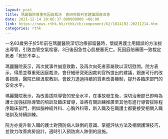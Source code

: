 ```yaml
---
layout: post
title: 瑪麗醫院尊重死因庭裁決　會研究裁判官建議跟進改善
date: 2021-12-14 20:06:37.000000000 +08:00
link: https://news.rthk.hk/rthk/ch/component/k2/1624192-20211214.htm
categories: rthk
---
```


一名83歲男子於5年前在瑪麗醫院深切治療部留醫時，懷疑男護士用錯誤的方法拔出導管，引致血管空氣栓塞，3日後因急性心肌梗塞死亡。死因庭陪審團一致裁定死者「死於不幸」。

瑪麗醫院表示，再次就事件誠意致歉，及再次向死者家屬致以深切慰問。院方表示，得悉並尊重死因庭裁決，會仔細研究死因裁判官所提出的建議，跟進可行的改善措施，醫院已經汲取教訓，會致力透過持續的質素改善機制，提升各臨床部門的安全水平。

瑪麗醫院表示，為改善拔除導管的安全水平，在事故發生後，深切治療部已即時為護士加強拔除導管的培訓及臨床督導，並將有關訓練推廣至其他有進行導管拔除程序臨床部門，例如腦神經外科、心胸外科等，新入職及在職護士都要接受相關入職培訓及持續訓練。

院方亦提升新入職的護士對預防病人跌倒的意識、掌握評估方法及相關護理技巧，並致力改善病房設計，適時引入預防病人跌倒的設施。
